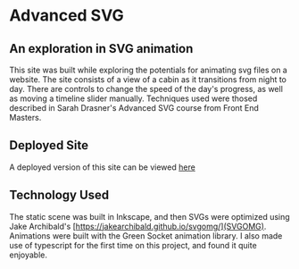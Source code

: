 # Advanced SVG

## An exploration in SVG animation

This site was built while exploring the potentials for animating svg files on a website. The site consists of a view of a cabin as it transitions from night to day. There are controls to change the speed of the day's progress, as well as moving a timeline slider manually. Techniques used were thosed described in Sarah Drasner's Advanced SVG course from Front End Masters.

## Deployed Site
A deployed version of this site can be viewed [here](https://kam-cabin-life.netlify.com/)

## Technology Used
The static scene was built in Inkscape, and then SVGs were optimized using Jake Archibald's [https://jakearchibald.github.io/svgomg/](SVGOMG). Animations were built with the Green Socket animation library. I also made use of typescript for the first time on this project, and found it quite enjoyable.
